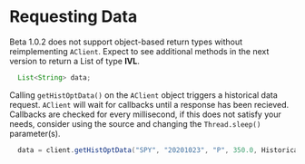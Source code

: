 # Requesting Data


Beta 1.0.2 does not support object-based return types without reimplementing `AClient`. Expect to see additional methods in the next version to return a List of type **IVL**.

```java
  List<String> data;
```

Calling `getHistOptData()` on the `AClient` object triggers a historical data request. `AClient` will wait for callbacks until a response has been recieved. Callbacks are checked for every millisecond, if this does not satisfy your needs, consider using the source and changing the `Thread.sleep()` parameter(s).

```java
  data = client.getHistOptData("SPY", "20201023", "P", 350.0, HistoricalDataType.VOLUME);
```


